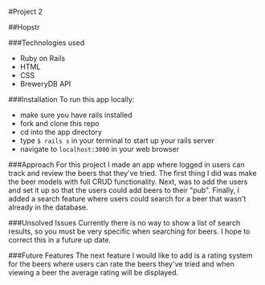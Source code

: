 #Project 2

##Hopstr

###Technologies used
- Ruby on Rails
- HTML
- CSS
- BreweryDB API


###Installation
To run this app locally:
- make sure you have rails installed
- fork and clone this repo
- cd into the app directory
- type `$ rails s` in your terminal to start up your rails server
- navigate to `localhost:3000` in your web browser


###Approach
For this project I made an app where logged in users can track and review the beers that they've tried. The first thing I did was make the beer models with full CRUD functionality. Next, was to add the users and set it up so that the users could add beers to their "pub". Finally, I added a search feature where users could search for a beer that wasn't already in the database.


###Unsolved Issues
Currently there is no way to show a list of search results, so you must be very specific when searching for beers. I hope to correct this in a future up date.


###Future Features
The next feature I would like to add is a rating system for the beers where users can rate the beers they've tried and when viewing a beer the average rating will be displayed.
